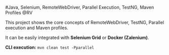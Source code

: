 #Java, Selenium, RemoteWebDriver, Parallel Execution, TestNG, Maven Profiles @RV

This project shows the core concepts of RemoteWebDriver, TestNG, Parallel execution and Maven profiles.

It can be easily integrated with **Selenium Grid** or **Docker (Zalenium)**.

**CLI execution:** `mvn clean test -Pparallel`
